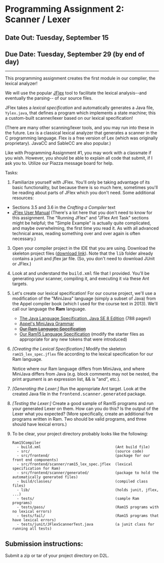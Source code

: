 # Programming Assignment 2: Scanner / Lexer

## Date Out: Tuesday, September 15

## Due Date: Tuesday, September 29 (by end of day)

* * *

This programming assignment creates the first module in our complier, the lexical analyzer!

We will use the popular [JFlex](http://jflex.de/) tool to facilitate the lexical analysis--and eventually the parsing-- of our source files.

JFlex takes a _lexical specification_ and automatically generates a Java file, `Yylex.java`, that defines a program which implements a state machine; this a custom-built scanner/lexer based on our lexical specification!

(There are many other scanning/lexer tools, and you may run into these in the future. Lex is a classical lexical analyzer that generates a scanner in the C programming language. Flex is a free version of Lex (which was originally proprietary). JavaCC and SableCC are also popular.)

Like with Programming Assignment #1, you may work with a classmate if you wish. However, you should be able to explain all code that submit, if I ask you to. Utilize our Piazza message board for help.

Tasks:

1.  Familiarize yourself with JFlex. You'll only be taking advantage of its basic functionality, but because there is so much here, sometimes you'll be reading about parts of JFlex which you don't need. Some additional resources:

*   Sections 3.5 and 3.6 in the _Crafting a Compiler_ text
*   [JFlex User Manual](http://jflex.de/manual.html) (There's a lot here that you don't need to know for this assignment. The "Running JFlex" and "JFlex Ant Task" sections might be helpful; the "Simple Example" is actually quite complicated, and maybe overwhelming, the first time you read it. As with all advanced technical areas, reading something over and over again is often necessary.)

3.  Open your compiler project in the IDE that you are using. Download the skeleton project files ([download link](http://www.cs.wcupa.edu/rburns/Compilers/prog_assignments/prog2/hw2-startercode.zip)). Note that the <samp>lib</samp> folder already contains a junit and jflex jar file. (So, you don't need to download JUnit or JFlex.)
4.  Look at and understand the <samp>build.xml</samp> file that I provided. You'll be generating your scanner, compiling it, and executing it via these Ant targets.
5.  Let's create our lexical specification! For our course project, we'll use a modification of the "MiniJava" language (simply a subset of Java) from the Appel compiler book (which I used for the course text in 2013). We'll call our language the **Ram** language.
    *   [The Java Language Specification, Java SE 8 Edition](http://docs.oracle.com/javase/specs/) (788 pages!)
    *   [Appel's MiniJava Grammar](http://www.cambridge.org/resources/052182060X/MCIIJ2e/grammar.htm)
    *   <del>[Our Ram Language Specification](http://www.cs.wcupa.edu/rburns/Compilers/prog_assignments//RamLanguage.html)</del>
    *   [Our Ram15 Language Specification](http://www.cs.wcupa.edu/rburns/Compilers/prog_assignments//Ram15Language.html) (modify the starter files as appropriate for any new tokens that were introduced)
6.  _[Creating the Lexical Specification:]_ Modify the skeleton `ram15_lex_spec.jflex` file according to the lexical specification for our Ram language.

    Notice where our Ram language differs from MiniJava, and where MiniJava differs from Java (e.g. block comments may not be nested, the print argument is an expression list, && is "and", etc.).

7.  _[Generating the Lexer:]_ Run the appropriate Ant target. Look at the created Java file in the <samp>frontend.scanner.generated</samp> package.
8.  _[Testing the Lexer:]_ Create a good sample of Ram15 programs and run your generated Lexer on them. How can you do this? Is the output of the Lexer what you expected? (More specifically, create an additional five programs written in Ram. Two should be valid programs, and three should have lexical errors.)
9.  To be clear, your project directory probably looks like the following:
    ```
    Ram15Compiler
      - build.xml                                  (Ant build file)
      - src/                                       (source code)
      - src/frontend/                              (package for our front end components)
      - src/frontend/scanner/ram15_lex_spec.jflex  (lexical specification for Ram)
      - src/frontend/scanner/generated/            (package to hold the automatically generated files)
      - build/classes/                             (compiled class files)
      - lib/                                       (holds junit, jflex, ...)
      - tests/                                     (sample Ram programs)
      - tests/pass/                                (Ram15 programs with no lexical errors)
      - tests/fail/                                (Ram15 programs that have lexical errors)
      - tests/junit/JFlexScannerTest.java          (a junit class for running all tests)
    ```

## Submission instructions:

Submit a zip or tar of your project directory on D2L.
